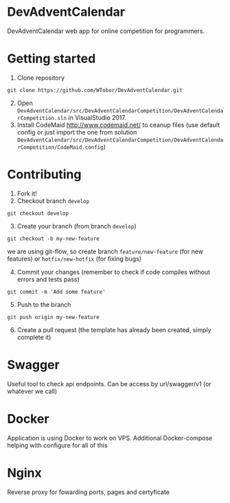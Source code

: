# DevAdventCalendar
DevAdventCalendar web app for online competition for programmers.

# Getting started
1. Clone repository
```
git clone https://github.com/WTobor/DevAdventCalendar.git
```
2. Open `DevAdventCalendar/src/DevAdventCalendarCompetition/DevAdventCalendarCompetition.sln` in VisualStudio 2017.
3. Install CodeMaid http://www.codemaid.net/ to ceanup files
(use default config or just import the one from solution `DevAdventCalendar/src/DevAdventCalendarCompetition/DevAdventCalendarCompetition/CodeMaid.config`)

# Contributing
1. Fork it!
2. Checkout branch `develop`
```
git checkout develop
```
3. Create your branch (from branch `develop`)
```
git checkout -b my-new-feature
```
we are using git-flow, so create branch `feature/new-feature` (for new features) or `hotfix/new-hotfix` (for fixing bugs)

4. Commit your changes (remember to check if code compiles without errors and tests pass)
```
git commit -m 'Add some feature'
```
5. Push to the branch
```
git push origin my-new-feature
```
6. Create a pull request (the template has already been created, simply complete it)
 
# Swagger

Useful tool to check api endpoints. Can be access by   url/swagger/v1  (or whatever we call)

# Docker

Application is using Docker to work  on VPS. Additional Docker-compose helping with configure for all of this

# Nginx 

Reverse proxy for fowarding ports, pages and  certyficate
